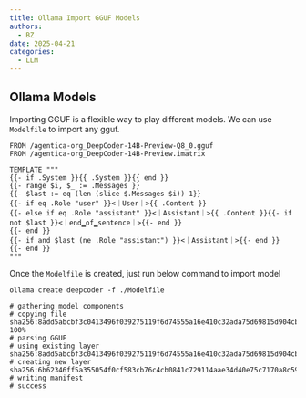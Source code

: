 ```yaml
---
title: Ollama Import GGUF Models
authors:
  - BZ
date: 2025-04-21
categories: 
  - LLM
---
```


<!-- more -->

## Ollama Models
Importing GGUF is a flexible way to play different models.
We can use `Modelfile` to import any gguf.

```shell linenums="1" title="Modelfile"
FROM /agentica-org_DeepCoder-14B-Preview-Q8_0.gguf
FROM /agentica-org_DeepCoder-14B-Preview.imatrix

TEMPLATE """
{{- if .System }}{{ .System }}{{ end }}
{{- range $i, $_ := .Messages }}
{{- $last := eq (len (slice $.Messages $i)) 1}}
{{- if eq .Role "user" }}<｜User｜>{{ .Content }}
{{- else if eq .Role "assistant" }}<｜Assistant｜>{{ .Content }}{{- if not $last }}<｜end▁of▁sentence｜>{{- end }}
{{- end }}
{{- if and $last (ne .Role "assistant") }}<｜Assistant｜>{{- end }}
{{- end }}
"""
```

Once the `Modelfile` is created, just run below command to import model
```shell
ollama create deepcoder -f ./Modelfile

# gathering model components 
# copying file sha256:8add5abcbf3c0413496f039275119f6d74555a16e410c32ada75d69815d904cb 100% 
# parsing GGUF 
# using existing layer sha256:8add5abcbf3c0413496f039275119f6d74555a16e410c32ada75d69815d904cb 
# creating new layer sha256:6b62346ff5a355054f0cf583cb76c4cb0841c729114aae34d40e75c7170a8c59 
# writing manifest 
# success 

```




